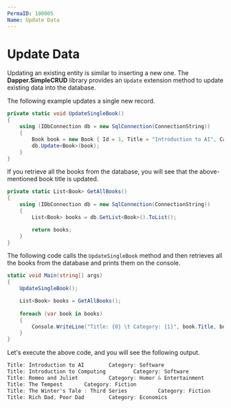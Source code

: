 ```yaml
---
PermaID: 100005
Name: Update Data
---
```


# Update Data

Updating an existing entity is similar to inserting a new one. The **Dapper.SimpleCRUD** library provides an `Update` extension method to update existing data into the database.

The following example updates a single new record.

```csharp
private static void UpdateSingleBook()
{
    using (IDbConnection db = new SqlConnection(ConnectionString))
    {
        Book book = new Book { Id = 1, Title = "Introduction to AI", Category = "Software", AuthorId = 1 };
        db.Update<Book>(book);
    }
}
```

If you retrieve all the books from the database, you will see that the above-mentioned book title is updated.

```csharp
private static List<Book> GetAllBooks()
{
    using (IDbConnection db = new SqlConnection(ConnectionString))
    {
        List<Book> books = db.GetList<Book>().ToList();

        return books;
    }
}
```

The following code calls the `UpdateSingleBook` method and then retrieves all the books from the database and prints them on the console.

```csharp
static void Main(string[] args)
{
    UpdateSingleBook();

    List<Book> books = GetAllBooks();
    
    foreach (var book in books)
    {
        Console.WriteLine("Title: {0} \t Category: {1}", book.Title, book.Category);
    }
}
```
Let's execute the above code, and you will see the following output.

```csharp
Title: Introduction to AI        Category: Software
Title: Introduction to Computing         Category: Software
Title: Romeo and Juliet          Category: Humor & Entertainment
Title: The Tempest       Category: Fiction
Title: The Winter's Tale : Third Series          Category: Fiction
Title: Rich Dad, Poor Dad        Category: Economics
```
